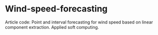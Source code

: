 # Wind-speed-forecasting
Article code: Point and interval forecasting for wind speed based on linear component extraction. Applied soft computing. 
